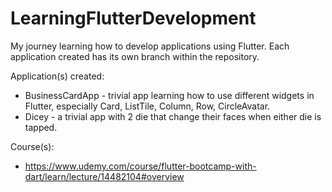 # LearningFlutterDevelopment
My journey learning how to develop applications using Flutter.
Each application created has its own branch within the repository.

Application(s) created:
  * BusinessCardApp - trivial app learning how to use different widgets in Flutter, especially Card, ListTile, Column, Row, CircleAvatar.
  * Dicey - a trivial app with 2 die that change their faces when either die is tapped.

Course(s):
  * https://www.udemy.com/course/flutter-bootcamp-with-dart/learn/lecture/14482104#overview
